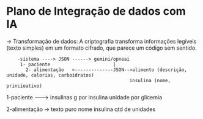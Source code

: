 # Plano de Integração de dados com IA

-> Transformação de dados:
    A criptografia transforma informações legíveis (texto simples) em um formato cifrado, que parece um código sem sentido.
    
        -sistema ----> JSON ------> gemini/opneai
         1- paciente                       |
	       2- alimentação   <--------------JSON-->alimento (descrição, unidade, calorias, carboidratos)               
	                                             insulina (nome, princioativo) 



1-paciente ---> insulinas
	              g por insulina 
		            unidade por glicemia

2-alimentação -> texto puro
                 nome insulina
		             qtd de unidades
